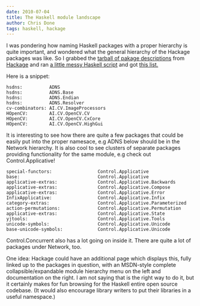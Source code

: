 ```yaml
---
date: 2010-07-04
title: The Haskell module landscape
author: Chris Done
tags: haskell, hackage
---
```


I was pondering how naming Haskell packages with a proper hierarchy
is quite important, and wondered what the general hierarchy of the
Hackage packages was like. So I grabbed the [tarball of pakage
descriptions](http://hackage.haskell.org/packages/archive/00-index.tar.gz)
from [Hackage](http://hackage.haskell.org/packages/hackage.html) and
ran [a little messy Haskell script](http://gist.github.com/463472) and
got [this
list.](http://gist.github.com/raw/463423/f8458d83b1a7cc26cdbf812747188993e50cd8a2/The%20Haskell%20module%20landscape)

Here is a snippet:

    hsdns:          ADNS
    hsdns:          ADNS.Base
    hsdns:          ADNS.Endian
    hsdns:          ADNS.Resolver
    cv-combinators: AI.CV.ImageProcessors
    HOpenCV:        AI.CV.OpenCV.CV
    HOpenCV:        AI.CV.OpenCV.CxCore
    HOpenCV:        AI.CV.OpenCV.HighGui

It is interesting to see how there are quite a few packages that could
be easily put into the proper namesace, e.g ADNS below should be in
the Network hierarchy. It is also cool to see clusters of separate
packages providing functionality for the same module, e.g check out
Control.Applicative!

    special-functors:                 Control.Applicative
    base:                             Control.Applicative
    applicative-extras:               Control.Applicative.Backwards
    applicative-extras:               Control.Applicative.Compose
    applicative-extras:               Control.Applicative.Error
    InfixApplicative:                 Control.Applicative.Infix
    category-extras:                  Control.Applicative.Parameterized
    action-permutations:              Control.Applicative.Permutation
    applicative-extras:               Control.Applicative.State
    yjtools:                          Control.Applicative.Tools
    unicode-symbols:                  Control.Applicative.Unicode
    base-unicode-symbols:             Control.Applicative.Unicode

Control.Concurrent also has a lot going on inside it. There are quite a
lot of packages under Network, too.

One idea: Hackage could have an additional page which displays this,
fully linked up to the packages in question, with an MSDN-style
complete collapsible/expandable module hierarchy menu on the left and
documentation on the right. I am not saying that is the right way to do
it, but it certainly makes for fun browsing for the Haskell entire open
source codebase. (It would also encourage library writers to put their
libraries in a useful namespace.)
